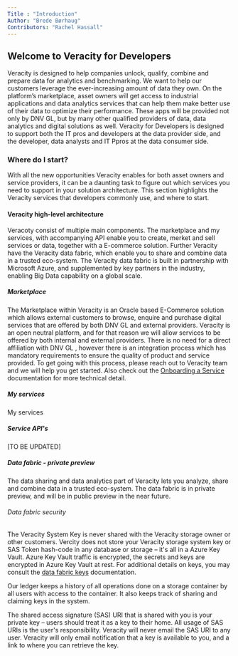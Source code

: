 ```yaml
---
Title : "Introduction"
Author: "Brede Børhaug"
Contributors: "Rachel Hassall"
---
```


## Welcome to Veracity for Developers


Veracity is designed to help companies unlock, qualify, combine and prepare data for analytics and benchmarking. We want to help our customers leverage the ever-increasing amount of data they own. 
On the platform’s marketplace, asset owners will get access to industrial applications and data analytics services that can help them make better use of their data to optimize their performance. These apps will be provided not only by DNV GL, but by many other qualified providers of data, data analytics and digital solutions as well. Veracity for Developers is designed to support both the IT pros and developers at the data provider side, and the developer, data analysts and IT Ppros at the data consumer side.

### Where do I start?
With all the new opportunities Veracity enables for both asset owners and service providers, it can be a daunting task to figure out which services you need to support in your solution architecture. This section highlights the Veracity services that developers commonly use, and where to start.

#### Veracity high-level architecture
Veracoty consist of multiple main components. The marketplace and my services, with accompanying API enable you to create, merket and sell services or data, together with a E-commerce solution. Further Veracity have the Veracity data fabric, which enable you to share and combine data in a trusted eco-system. The Veracity data fabric is built in partnership with Microsoft Azure, and supplemented by key partners in the industry, enabling Big Data capability on a global scale. 

##### Marketplace
The Marketplace within Veracity is an Oracle based E-Commerce solution which allows external customers to browse, enquire and purchase digital services that are offered by both DNV GL and external providers. Veracity is an open neutral platform, and for that reason we will allow services to be offered by both internal and external providers. There is no need for a direct affiliation with DNV GL , however there is an integration process which has mandatory requirements to ensure the quality of product and service provided. To get going with this process, please reach out to Veracity team and we will help you get started. Also check out the [Onboarding a Service](https://developer.veracity.com/doc/onboarding-a-service) documentation for more technical detail.

##### My services
My services 



##### Service API's
[TO BE UPDATED]


##### Data fabric - private preview
The data sharing and data analytics part of Veracity lets you analyze, share and combine data in a trusted eco-system. The data fabric is in private preview, and will be in public preview in the near future. 


###### Data fabric security

The Veracity System Key is never shared with the Veracity storage owner or other customers. Vercity does not store your Veracity storage system key or SAS Token hash-code in any database or storage – it's all in a Azure Key Vault. Azure Key Vault traffic is encrypted, the secrets and keys are encrypted in Azure Key Vault at rest. For additional details on keys, you may consult the [data fabric keys](https://developer.veracity.com/doc/data-fabric-keys) documentation.

Our ledger keeps a history of all operations done on a storage container by all users with access to the container. It also keeps track of sharing and claiming keys in the system. 

The shared access signature (SAS) URI that is shared with you is your private key – users should treat it as a key to their home. All usage of SAS URIs is the user's responsibility. Veracity will never email the SAS URI to any user. Veracity will only email notification that a key is available to you, and a link to where you can retrieve the key.
